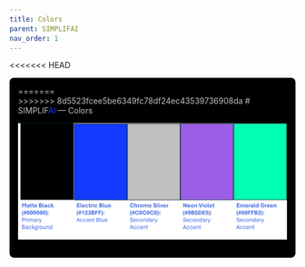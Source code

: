 ```yaml
---
title: Colors
parent: SIMPLIFAI
nav_order: 1
---
```

<<<<<<< HEAD
<div style="background-color:#000000; color:#C0C0C0;padding:15px; border-radius:8px;">
=======
<div style="background-color:#000000; color:#C0C0C0;">
>>>>>>> 8d5523fcee5be6349fc78df24ec43539736908da
# SIMPLIF<span style="color:#123BFF">AI</span> — Colors

![Color Pallet](<SIMPLIFAI Color Pallet.png>)
</div>
